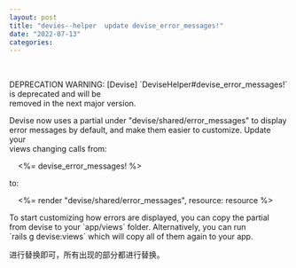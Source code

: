 ```yaml
---
layout: post
title: "devies--helper  update devise_error_messages!"
date: "2022-07-13"
categories: 
---
```

<p>&nbsp;</p>
<p>DEPRECATION WARNING: [Devise] `DeviseHelper#devise_error_messages!` is deprecated and will be<br />
removed in the next major version.</p>
<p>Devise now uses a partial under &quot;devise/shared/error_messages&quot; to display<br />
error messages by default, and make them easier to customize. Update your<br />
views changing calls from:</p>
<p>&nbsp;&nbsp;&nbsp; &lt;%= devise_error_messages! %&gt;</p>
<p>to:</p>
<p>&nbsp;&nbsp;&nbsp; &lt;%= render &quot;devise/shared/error_messages&quot;, resource: resource %&gt;</p>
<p>To start customizing how errors are displayed, you can copy the partial<br />
from devise to your `app/views` folder. Alternatively, you can run<br />
`rails g devise:views` which will copy all of them again to your app.</p>
<p>进行替换即可，所有出现的部分都进行替换。</p>
